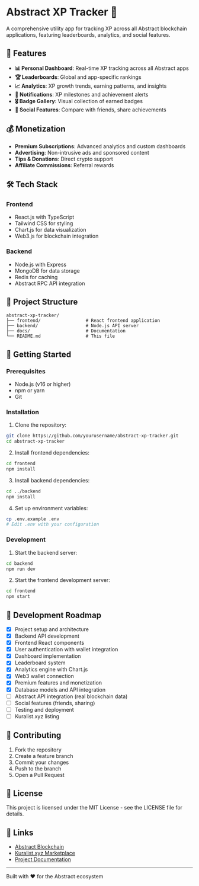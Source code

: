 # Abstract XP Tracker 🎯

A comprehensive utility app for tracking XP across all Abstract blockchain applications, featuring leaderboards, analytics, and social features.

## 🚀 Features

- **📊 Personal Dashboard**: Real-time XP tracking across all Abstract apps
- **🏆 Leaderboards**: Global and app-specific rankings
- **📈 Analytics**: XP growth trends, earning patterns, and insights
- **🔔 Notifications**: XP milestones and achievement alerts
- **🎖️ Badge Gallery**: Visual collection of earned badges
- **👥 Social Features**: Compare with friends, share achievements

## 💰 Monetization

- **Premium Subscriptions**: Advanced analytics and custom dashboards
- **Advertising**: Non-intrusive ads and sponsored content
- **Tips & Donations**: Direct crypto support
- **Affiliate Commissions**: Referral rewards

## 🛠️ Tech Stack

### Frontend
- React.js with TypeScript
- Tailwind CSS for styling
- Chart.js for data visualization
- Web3.js for blockchain integration

### Backend
- Node.js with Express
- MongoDB for data storage
- Redis for caching
- Abstract RPC API integration

## 📁 Project Structure

```
abstract-xp-tracker/
├── frontend/                 # React frontend application
├── backend/                  # Node.js API server
├── docs/                     # Documentation
└── README.md                 # This file
```

## 🚀 Getting Started

### Prerequisites
- Node.js (v16 or higher)
- npm or yarn
- Git

### Installation

1. Clone the repository:
```bash
git clone https://github.com/yourusername/abstract-xp-tracker.git
cd abstract-xp-tracker
```

2. Install frontend dependencies:
```bash
cd frontend
npm install
```

3. Install backend dependencies:
```bash
cd ../backend
npm install
```

4. Set up environment variables:
```bash
cp .env.example .env
# Edit .env with your configuration
```

### Development

1. Start the backend server:
```bash
cd backend
npm run dev
```

2. Start the frontend development server:
```bash
cd frontend
npm start
```

## 📝 Development Roadmap

- [x] Project setup and architecture
- [x] Backend API development
- [x] Frontend React components
- [x] User authentication with wallet integration
- [x] Dashboard implementation
- [x] Leaderboard system
- [x] Analytics engine with Chart.js
- [x] Web3 wallet connection
- [x] Premium features and monetization
- [x] Database models and API integration
- [ ] Abstract API integration (real blockchain data)
- [ ] Social features (friends, sharing)
- [ ] Testing and deployment
- [ ] Kuralist.xyz listing

## 🤝 Contributing

1. Fork the repository
2. Create a feature branch
3. Commit your changes
4. Push to the branch
5. Open a Pull Request

## 📄 License

This project is licensed under the MIT License - see the LICENSE file for details.

## 🔗 Links

- [Abstract Blockchain](https://www.alchemy.com/abstract)
- [Kuralist.xyz Marketplace](https://kuralist.xyz)
- [Project Documentation](./docs/)

---

Built with ❤️ for the Abstract ecosystem

